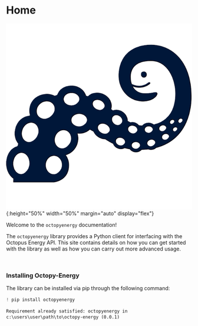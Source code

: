 # Home

![svg](img/alt_logo.png){:height="50%" width="50%" margin="auto" display="flex"}

Welcome to the `octopyenergy` documentation!

The `octopyenergy` library provides a Python client for interfacing with the Octopus Energy API. This site contains details on how you can get started with the library as well as how you can carry out more advanced usage. 

<br>

### Installing Octopy-Energy

The library can be installed via pip through the following command:


```python
! pip install octopyenergy
```
    Requirement already satisfied: octopyenergy in c:\users\user\path\to\octopy-energy (0.0.1)
    
<br>
